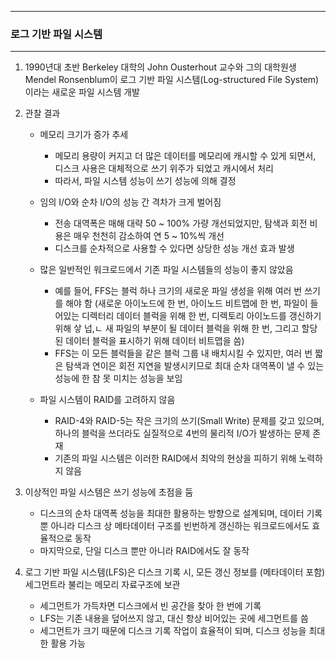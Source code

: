 -----
### 로그 기반 파일 시스템
-----
1. 1990년대 초반 Berkeley 대학의 John Ousterhout 교수와 그의 대학원생 Mendel Ronsenblum이 로그 기반 파일 시스템(Log-structured File System)이라는 새로운 파일 시스템 개발
2. 관찰 결과
   - 메모리 크기가 증가 추세
     + 메모리 용량이 커지고 더 많은 데이터를 메모리에 캐시할 수 있게 되면서, 디스크 사용은 대체적으로 쓰기 위주가 되었고 캐시에서 처리
     + 따라서, 파일 시스템 성능이 쓰기 성능에 의해 결정

   - 임의 I/O와 순차 I/O의 성능 간 격차가 크게 벌어짐
     + 전송 대역폭은 매해 대략 50 ~ 100% 가량 개선되었지만, 탐색과 회전 비용은 매우 천천히 감소하여 연 5 ~ 10%씩 개선
     + 디스크를 순차적으로 사용할 수 있다면 상당한 성능 개선 효과 발생

   - 많은 일반적인 워크로드에서 기존 파일 시스템들의 성능이 좋지 않았음
     + 예를 들어, FFS는 블럭 하나 크기의 새로운 파일 생성을 위해 여러 번 쓰기를 해야 함 (새로운 아이노드에 한 번, 아이노드 비트맵에 한 번, 파일이 들어있는 디렉터리 데이터 블럭을 위해 한 번, 디렉토리 아이노드를 갱신하기 위해 샇 넙,ㄴ 새 파일의 부분이 될 데이터 블럭을 위해 한 번, 그리고 할당된 데이터 블럭을 표시하기 위해 데이터 비트맵을 씀)
     + FFS는 이 모든 블럭들을 같은 블럭 그룹 내 배치시킬 수 있지만, 여러 번 짧은 탐색과 연이은 회전 지연을 발생시키므로 최대 순차 대역폭이 낼 수 있는 성능에 한 참 못 미치는 성능을 보임

   - 파일 시스템이 RAID를 고려하지 않음
     + RAID-4와 RAID-5는 작은 크기의 쓰기(Small Write) 문제를 갖고 있으며, 하나의 블럭을 쓰더라도 실질적으로 4번의 물리적 I/O가 발생하는 문제 존재
     + 기존의 파일 시스템은 이러한 RAID에서 최악의 현상을 피하기 위해 노력하지 않음

3. 이상적인 파일 시스템은 쓰기 성능에 초점을 둠
   - 디스크의 순차 대역폭 성능을 최대한 활용하는 방향으로 설계되며, 데이터 기록 뿐 아니라 디스크 상 메타데이터 구조를 빈번하게 갱신하는 워크로드에서도 효율적으로 동작
   - 마지막으로, 단일 디스크 뿐만 아니라 RAID에서도 잘 동작
  
4. 로그 기반 파일 시스템(LFS)은 디스크 기록 시, 모든 갱신 정보를 (메타데이터 포함) 세그먼트라 불리는 메모리 자료구조에 보관
   - 세그먼트가 가득차면 디스크에서 빈 공간을 찾아 한 번에 기록
   - LFS는 기존 내용을 덮어쓰지 않고, 대신 항상 비어있는 곳에 세그먼트를 씀
   - 세그먼트가 크기 때문에 디스크 기록 작업이 효율적이 되며, 디스크 성능을 최대한 활용 가능
